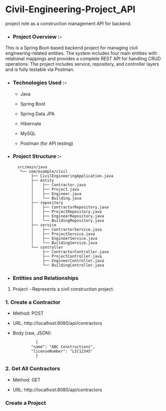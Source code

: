 # Civil-Engineering-Project_API
project role as a construction management API for backend.

- ### Project Overview :-

This is a Spring Boot-based backend project for managing civil engineering-related entities. The system includes four main entities with relational mappings and provides a complete REST API for handling CRUD operations. The project includes service, repository, and controller layers and is fully testable via Postman.

- ### Technologies Used :-

  - Java

  - Spring Boot

  - Spring Data JPA

  - Hibernate

  - MySQL

  - Postman (for API testing)

- ### **Project Structure :-**

        src/main/java
         └── com/example/civil
              ├── CivilEngineeringApplication.java
              ├── entity
              │    ├── Contractor.java
              │    ├── Project.java
              │    ├── Engineer.java
              │    └── Building.java
              ├── repository
              │    ├── ContractorRepository.java
              │    ├── ProjectRepository.java
              │    ├── EngineerRepository.java
              │    └── BuildingRepository.java
              ├── service
              │    ├── ContractorService.java
              │    ├── ProjectService.java
              │    ├── EngineerService.java
              │    └── BuildingService.java
              └── controller
                   ├── ContractorController.java
                   ├── ProjectController.java
                   ├── EngineerController.java
                   └── BuildingController.java

- ### Entities and Relationships

 1. Project - Represents a civil construction project.


### 1. Create a Contractor
- Method: POST
  
- URL: http://localhost:8080/api/contractors
  
- Body (raw, JSON):
    
                {
              "name": "ABC Constructions",
              "licenseNumber": "LIC12345"
                }

### 2. Get All Contractors
- Method: GET

- URL: http://localhost:8080/api/contractors

### Create a Project
